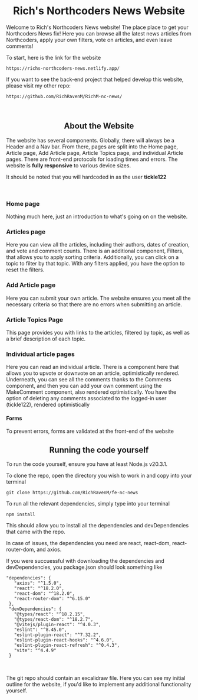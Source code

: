 <h1 style='text-align:center;'>Rich's Northcoders News Website</h1>

<p>Welcome to Rich's Northcoders News website! The place place to get your Northcoders News fix! Here you can browse all the latest news articles from Northcoders, apply your own filters, vote on articles, and even leave comments!</p>
<p>To start, here is the link for the website

```
https://richs-northcoders-news.netlify.app/
```

 </p>

 <p>If you want to see the back-end project that helped develop this website, please visit my other repo:

```
https://github.com/RichRavenM/RichM-nc-news/
```

 </p>
 <br>

 <h2 style='text-align:center;'>About the Website</h2>
 <p>The website has several components. Globally, there will always be a Header and a Nav bar. From there, pages are split into the Home page, Article page, Add Article page, Article Topics page, and individual Article pages. There are front-end protocols for loading times and errors. The website is <strong>fully responsive</strong> to various device sizes.</p>

 <p>It should be noted that you will hardcoded in as the user <strong>tickle122</strong></p>

 <br>
 <h3>Home page</h3>
 <p>Nothing much here, just an introduction to what's going on on the website.</p>

 <h3>Articles page</h3>
 <p>Here you can view all the articles, including their authors, dates of creation, and vote and comment counts. There is an additional component, Filters, that allows you to apply sorting criteria. Additionally, you can click on a topic to filter by that topic. With any filters applied, you have the option to reset the filters.</p>

 <h3>Add Article page</h3>
 <p>Here you can submit your own article. The website ensures you meet all the necessary criteria so that there are no errors when submitting an article.

 <h3>Article Topics Page</h3>
 <p>This page provides you with links to the articles, filtered by topic, as well as a brief description of each topic.</p>

 <h3>Individual article pages</h3>
 <p>Here you can read an individual article. There is a component here that allows you to upvote or downvote on an article, optimistically rendered. Underneath, you can see all the comments thanks to the Comments component, and then you can add your own comment using the MakeComment component, also rendered optimistically. You have the option of deleting any comments associated to the logged-in user (tickle122), rendered optimistically</p>

 <h4>Forms</h4>
 <p>To prevent errors, forms are validated at the front-end of the website

<br>
 <h2 style='text-align:center;'>Running the code yourself</h2>

 <p>To run the code yourself, ensure you have at least Node.js v20.3.1.</p>

 <p>To clone the repo, open the directory you wish to work in and copy into your terminal
 
 ```
git clone https://github.com/RichRavenM/fe-nc-news
 ```
 </p>

 <p>To run all the relevant dependencies, simply type into your terminal</p>

```
npm install
```

</p>

 <p>This should allow you to install all the dependencies and devDependencies that came with the repo.</p>

 <p>In case of issues, the dependencies you need are react, react-dom, react-router-dom, and axios.</p>

 <p>If you were succuessful with downloading the dependencies and devDependencies, you package.json should look something like

```
"dependencies": {
   "axios": "^1.5.0",
   "react": "^18.2.0",
   "react-dom": "^18.2.0",
   "react-router-dom": "^6.15.0"
 },
 "devDependencies": {
   "@types/react": "^18.2.15",
   "@types/react-dom": "^18.2.7",
   "@vitejs/plugin-react": "^4.0.3",
   "eslint": "^8.45.0",
   "eslint-plugin-react": "^7.32.2",
   "eslint-plugin-react-hooks": "^4.6.0",
   "eslint-plugin-react-refresh": "^0.4.3",
   "vite": "^4.4.9"
 }
```

</p>

<br>
<p>The git repo should contain an excalidraw file. Here you can see my initial outline for the website, if you'd like to implement any additional functionality yourself.</p>